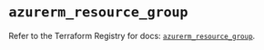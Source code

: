 # `azurerm_resource_group`

Refer to the Terraform Registry for docs: [`azurerm_resource_group`](https://registry.terraform.io/providers/hashicorp/azurerm/3.100.0/docs/resources/resource_group).
